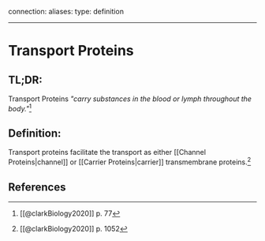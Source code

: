 
connection:
aliases: 
type: definition

---

# Transport Proteins

## TL;DR:
Transport Proteins *"carry substances in the blood or lymph throughout the body."*[^1]

## Definition:
Transport proteins facilitate the transport as either [[Channel Proteins|channel]] or [[Carrier Proteins|carrier]] transmembrane proteins.[^2]

## References

[^1]: [[@clarkBiology2020]] p. 77
[^2]: [[@clarkBiology2020]] p. 1052